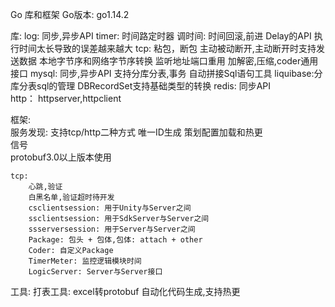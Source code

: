 <!--
 * @Descripttion: 
 * @Author: zhengjinhong
 * @Date: 2021-02-07 11:47:29
 * @LastEditors: zhengjinhong
 * @LastEditTime: 2021-02-07 11:56:35
 -->
Go 库和框架
Go版本: go1.14.2

库:
log:
    同步,异步API
timer: 
    时间路定时器
    调时间: 时间回滚,前进
    Delay的API
    执行时间太长导致的误差越来越大
tcp:
    粘包，断包
    主动被动断开,主动断开时支持发送数据
    本地字节序和网络字节序转换
    监听地址端口重用
    加解密,压缩,coder通用接口
mysql:
    同步,异步API
    支持分库分表,事务
    自动拼接Sql语句工具
    liquibase:分库分表sql的管理
    DBRecordSet支持基础类型的转换
redis: 
    同步API    
http： 
    httpserver,httpclient

框架:    
    服务发现: 支持tcp/http二种方式
    唯一ID生成
    策划配置加载和热更        
    信号    
    protobuf3.0以上版本使用
  
    tcp:        
        心跳,验证
        白黑名单,验证超时待开发
        csclientsession: 用于Unity与Server之间
        ssclientsession: 用于SdkServer与Server之间
        ssserversession: 用于Server与Server之间
        Package: 包头 + 包体,包体: attach + other
        Coder: 自定义Package
        TimerMeter: 监控逻辑模块时间
        LogicServer: Server与Server接口
工具:
        打表工具: excel转protobuf 自动化代码生成,支持热更